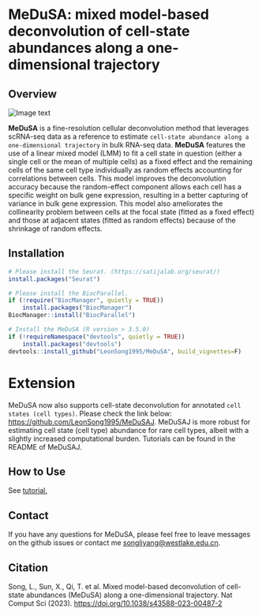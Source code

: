 # MeDuSA: mixed model-based deconvolution of cell-state abundances along a one-dimensional trajectory

## Overview
![Image text](https://github.com/LeonSong1995/MeDuSA/blob/master/docs/Overview2.jpg)

**MeDuSA** is a fine-resolution cellular deconvolution method that leverages scRNA-seq data as a reference to estimate `cell-state abundance along a one-dimensional trajectory` in bulk RNA-seq data. **MeDuSA** features the use of a linear mixed model (LMM) to fit a cell state in question (either a single cell or the mean of multiple cells) as a fixed effect and the remaining cells of the same cell type individually as random effects accounting for correlations between cells. This model improves the deconvolution accuracy because the random-effect component allows each cell has a specific weight on bulk gene expression, resulting in a better capturing of variance in bulk gene expression. This model also ameliorates the collinearity problem between cells at the focal state (fitted as a fixed effect) and those at adjacent states (fitted as random effects) because of the shrinkage of random effects.

## Installation
```R
# Please install the Seurat. (https://satijalab.org/seurat/)
install.packages("Seurat")

# Please install the BiocParallel.
if (!require("BiocManager", quietly = TRUE))
    install.packages("BiocManager")
BiocManager::install("BiocParallel")

# Install the MeDuSA (R version > 3.5.0)
if (!requireNamespace("devtools", quietly = TRUE))
    install.packages("devtools")
devtools::install_github("LeonSong1995/MeDuSA", build_vignettes=F)
```

# Extension
MeDuSA now also supports cell-state deconvolution for annotated `cell states (cell types)`. Please check the link below: 
https://github.com/LeonSong1995/MeDuSAJ. 
MeDuSAJ is more robust for estimating cell state (cell type) abundance for rare cell types, albeit with a slightly increased computational burden. Tutorials can be found in the README of MeDuSAJ.

## How to Use
See [tutorial.](https://leonsong1995.github.io/MeDuSA/)


## Contact
If you have any questions for MeDuSA, please feel free to leave messages on the github issues or contact me <songliyang@westlake.edu.cn>.   


## Citation
Song, L., Sun, X., Qi, T. et al. Mixed model-based deconvolution of cell-state abundances (MeDuSA) along a one-dimensional trajectory. Nat Comput Sci (2023). https://doi.org/10.1038/s43588-023-00487-2



